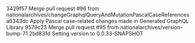 3429f57 Merge pull request #96 from nationalarchives/changeGraphqlQueryAndMutationPascalCaseReferences
a6343dc Apply Pascal case-related changes made in Generated GraphQL Library
9579c23 Merge pull request #95 from nationalarchives/version-bump-71
2bd831d Setting version to 0.0.33-SNAPSHOT
